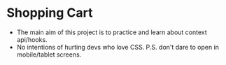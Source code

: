 # Shopping Cart

 - The main aim of this project is to practice and learn about context api/hooks.
 - No intentions of hurting devs who love CSS. P.S. don't dare to open in mobile/tablet screens.
